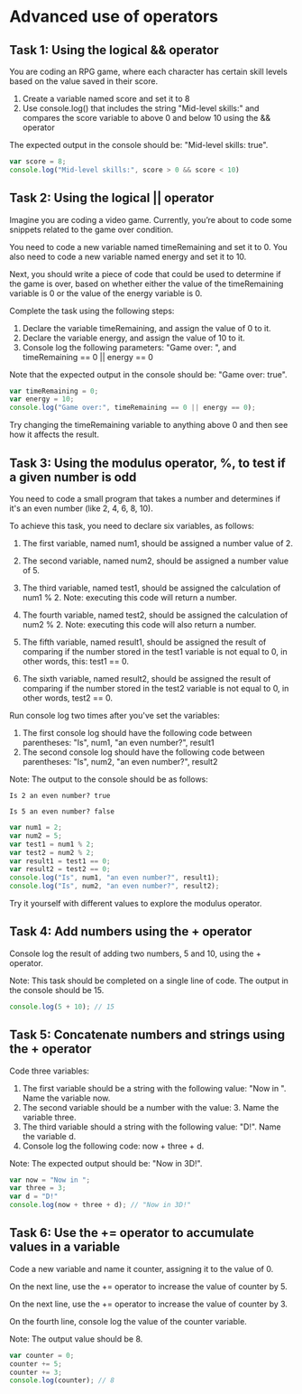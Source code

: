 # Advanced use of operators

## Task 1: Using the logical && operator

You are coding an RPG game, where each character has certain skill levels based on the value saved in their score.

1. Create a variable named  score and set it to  8
2. Use console.log() that includes the string "Mid-level skills:" and compares the score variable to above 0 and below 10 using the && operator

The expected output in the console should be: "Mid-level skills: true".

```js
var score = 8;
console.log("Mid-level skills:", score > 0 && score < 10)

```

## Task 2: Using the logical || operator

Imagine you are coding a video game. Currently, you’re about to code some snippets related to the game over condition.

You need to code a new variable named timeRemaining and set it to 0. You also need to code a new variable named energy and set it to 10.

Next, you should write a piece of code that could be used to determine if the game is over, based on whether either the value of the timeRemaining variable is 0 or the value of the energy variable is 0.

Complete the task using the following steps:

1. Declare the variable timeRemaining, and assign the value of 0 to it.
2. Declare the variable energy, and assign the value of 10 to it.
3. Console log the following parameters: "Game over: ", and timeRemaining == 0 || energy == 0

Note that the expected output in the console should be: "Game over: true".

```js
var timeRemaining = 0;
var energy = 10;
console.log("Game over:", timeRemaining == 0 || energy == 0);

```

Try changing the timeRemaining variable to anything above 0 and then see how it affects the result.

## Task 3: Using the modulus operator, %, to test if a given number is odd
You need to code a small program that takes a number and determines if it's an even number (like 2, 4, 6, 8, 10).

To achieve this task, you need to declare six variables, as follows:

1. The first variable, named num1,  should be assigned a number value of 2.
2. The second variable, named num2, should be assigned a number value of 5.
3. The third variable, named test1, should be assigned the calculation of num1 % 2. Note: executing this code will return a number.
4. The fourth variable, named test2, should be assigned the calculation of num2 % 2. Note: executing this code will also return a number.
5. The fifth variable, named result1, should be assigned the result of comparing if the number stored in the test1 variable is not equal to 0, in other words, this: test1 == 0.

6. The sixth variable, named result2, should be assigned the result of comparing if the number stored in the test2 variable is not equal to 0, in other words, test2 == 0.

Run console log two times after you've set the variables:

1. The first console log should have the following code between parentheses: "Is", num1, "an even number?", result1
2. The second console log should have the following code between parentheses: "Is", num2, "an even number?", result2

Note: The output to the console should be as follows:

`Is 2 an even number? true`

`Is 5 an even number? false`

```js
var num1 = 2;
var num2 = 5;
var test1 = num1 % 2;
var test2 = num2 % 2;
var result1 = test1 == 0;
var result2 = test2 == 0;
console.log("Is", num1, "an even number?", result1);
console.log("Is", num2, "an even number?", result2);

```

Try it yourself with different values to explore the modulus operator.

## Task 4: Add numbers using the + operator

Console log the result of adding two numbers, 5 and 10, using the + operator.

Note: This task should be completed on a single line of code. The output in the console should be 15.

```js
console.log(5 + 10); // 15

```

## Task 5: Concatenate numbers and strings using the + operator

Code three variables:

1. The first variable should be a string with the following value: "Now in ". Name the variable now.
2. The second variable should be a number with the value: 3. Name the variable three.
3. The third variable should a string with the following value: "D!". Name the variable d.
4. Console log the following code: now + three + d.

Note: The expected output should be: "Now in 3D!".

```js
var now = "Now in ";
var three = 3;
var d = "D!"
console.log(now + three + d); // "Now in 3D!"
```

## Task 6: Use the += operator to accumulate values in a variable

Code a new variable and name it counter, assigning it to the value of 0.

On the next line, use the += operator to increase the value of counter by 5.

On the next line, use the += operator to increase the value of counter by 3.

On the fourth line, console log the value of the counter variable.

Note: The output value should be 8.

```js
var counter = 0;
counter += 5;
counter += 3;
console.log(counter); // 8

```